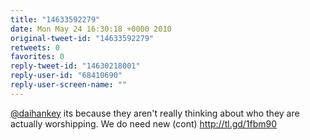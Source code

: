 ```yaml
---
title: "14633592279"
date: Mon May 24 16:30:18 +0000 2010
original-tweet-id: "14633592279"
retweets: 0
favorites: 0
reply-tweet-id: "14630218001"
reply-user-id: "68410690"
reply-user-screen-name: ""
---
```

<a href="https://twitter.com/daihankey">@daihankey</a> its because they aren't really thinking about who they are actually worshipping. We do need new (cont) http://tl.gd/1fbm90

